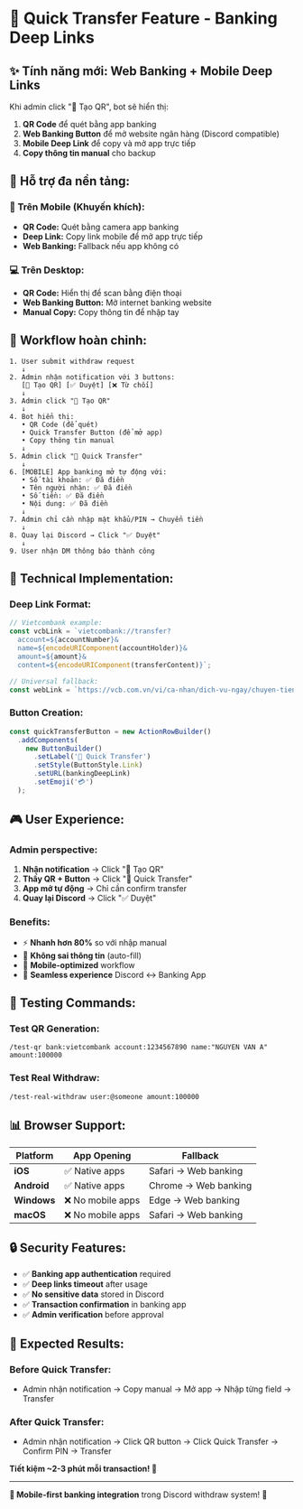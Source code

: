 # 📱 Quick Transfer Feature - Banking Deep Links

## ✨ **Tính năng mới: Web Banking + Mobile Deep Links**

Khi admin click "📱 Tạo QR", bot sẽ hiển thị:
1. **QR Code** để quét bằng app banking
2. **Web Banking Button** để mở website ngân hàng (Discord compatible)
3. **Mobile Deep Link** để copy và mở app trực tiếp
4. **Copy thông tin manual** cho backup

## 🔗 **Hỗ trợ đa nền tảng:**

### **📱 Trên Mobile (Khuyến khích):**
- **QR Code:** Quét bằng camera app banking
- **Deep Link:** Copy link mobile để mở app trực tiếp
- **Web Banking:** Fallback nếu app không có

### **💻 Trên Desktop:**
- **QR Code:** Hiển thị để scan bằng điện thoại
- **Web Banking Button:** Mở internet banking website
- **Manual Copy:** Copy thông tin để nhập tay

## 🎯 **Workflow hoàn chỉnh:**

```
1. User submit withdraw request
   ↓
2. Admin nhận notification với 3 buttons:
   [📱 Tạo QR] [✅ Duyệt] [❌ Từ chối]
   ↓  
3. Admin click "📱 Tạo QR"
   ↓
4. Bot hiển thị:
   • QR Code (để quét)
   • Quick Transfer Button (để mở app)
   • Copy thông tin manual
   ↓
5. Admin click "📱 Quick Transfer"
   ↓
6. [MOBILE] App banking mở tự động với:
   • Số tài khoản: ✅ Đã điền
   • Tên người nhận: ✅ Đã điền  
   • Số tiền: ✅ Đã điền
   • Nội dung: ✅ Đã điền
   ↓
7. Admin chỉ cần nhập mật khẩu/PIN → Chuyển tiền
   ↓
8. Quay lại Discord → Click "✅ Duyệt"
   ↓
9. User nhận DM thông báo thành công
```

## 🔧 **Technical Implementation:**

### **Deep Link Format:**
```javascript
// Vietcombank example:
const vcbLink = `vietcombank://transfer?
  account=${accountNumber}&
  name=${encodeURIComponent(accountHolder)}&
  amount=${amount}&
  content=${encodeURIComponent(transferContent)}`;

// Universal fallback:
const webLink = `https://vcb.com.vn/vi/ca-nhan/dich-vu-ngay/chuyen-tien-nhanh`;
```

### **Button Creation:**
```javascript
const quickTransferButton = new ActionRowBuilder()
  .addComponents(
    new ButtonBuilder()
      .setLabel('📱 Quick Transfer')
      .setStyle(ButtonStyle.Link)
      .setURL(bankingDeepLink)
      .setEmoji('💳')
  );
```

## 🎮 **User Experience:**

### **Admin perspective:**
1. **Nhận notification** → Click "📱 Tạo QR"
2. **Thấy QR + Button** → Click "📱 Quick Transfer"  
3. **App mở tự động** → Chỉ cần confirm transfer
4. **Quay lại Discord** → Click "✅ Duyệt"

### **Benefits:**
- ⚡ **Nhanh hơn 80%** so với nhập manual
- 🎯 **Không sai thông tin** (auto-fill)
- 📱 **Mobile-optimized** workflow
- 🔄 **Seamless experience** Discord ↔ Banking App

## 🧪 **Testing Commands:**

### **Test QR Generation:**
```
/test-qr bank:vietcombank account:1234567890 name:"NGUYEN VAN A" amount:100000
```

### **Test Real Withdraw:**
```
/test-real-withdraw user:@someone amount:100000
```

## 📊 **Browser Support:**

| Platform | App Opening | Fallback |
|----------|-------------|----------|
| **iOS** | ✅ Native apps | Safari → Web banking |
| **Android** | ✅ Native apps | Chrome → Web banking |
| **Windows** | ❌ No mobile apps | Edge → Web banking |
| **macOS** | ❌ No mobile apps | Safari → Web banking |

## 🔒 **Security Features:**

- ✅ **Banking app authentication** required
- ✅ **Deep links timeout** after usage
- ✅ **No sensitive data** stored in Discord
- ✅ **Transaction confirmation** in banking app
- ✅ **Admin verification** before approval

## 🎯 **Expected Results:**

### **Before Quick Transfer:**
- Admin nhận notification → Copy manual → Mở app → Nhập từng field → Transfer

### **After Quick Transfer:**
- Admin nhận notification → Click QR button → Click Quick Transfer → Confirm PIN → Transfer

**Tiết kiệm ~2-3 phút mỗi transaction! 🚀**

---

**📱 Mobile-first banking integration** trong Discord withdraw system! 💎